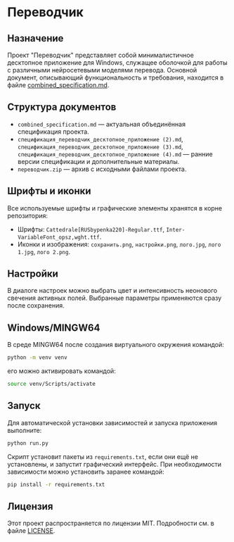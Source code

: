 # Переводчик

## Назначение
Проект "Переводчик" представляет собой минималистичное десктопное приложение для Windows, служащее оболочкой для работы с различными нейросетевыми моделями перевода. Основной документ, описывающий функциональность и требования, находится в файле [combined_specification.md](combined_specification.md).

## Структура документов
- `combined_specification.md` — актуальная объединённая спецификация проекта.
- `спецификация_переводчик_десктопное_приложение (2).md`, `спецификация_переводчик_десктопное_приложение (3).md`, `спецификация_переводчик_десктопное_приложение (4).md` — ранние версии спецификации и дополнительные материалы.
- `переводчик.zip` — архив с исходными файлами проекта.

## Шрифты и иконки
Все используемые шрифты и графические элементы хранятся в корне репозитория:
- Шрифты: `Cattedrale[RUSbypenka220]-Regular.ttf`, `Inter-VariableFont_opsz,wght.ttf`.
- Иконки и изображения: `сохранить.png`, `настройки.png`, `лого.jpg`, `лого 1.jpg`, `лого 2.png`.
 
## Настройки
В диалоге настроек можно выбрать цвет и интенсивность неонового свечения активных полей.
Выбранные параметры применяются сразу после сохранения.

## Windows/MINGW64
В среде MINGW64 после создания виртуального окружения командой:

```bash
python -m venv venv
```

его можно активировать командой:

```bash
source venv/Scripts/activate
```

## Запуск

Для автоматической установки зависимостей и запуска приложения выполните:

```bash
python run.py
```

Скрипт установит пакеты из `requirements.txt`, если они ещё не установлены, и запустит графический интерфейс. При необходимости зависимости можно установить заранее командой:

```bash
pip install -r requirements.txt
```

## Лицензия
Этот проект распространяется по лицензии MIT. Подробности см. в файле [LICENSE](LICENSE).
